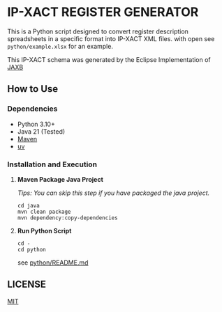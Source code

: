 # IP-XACT REGISTER GENERATOR

This is a Python script designed to convert register description spreadsheets in a specific format into IP-XACT XML files. with open see `python/example.xlsx` for an example.

This IP-XACT schema was generated by the Eclipse Implementation of [JAXB](https://eclipse-ee4j.github.io/jaxb-ri)

## How to Use

### Dependencies

- Python 3.10+
- Java 21 (Tested)
- [Maven](https://maven.apache.org/)
- [uv](https://docs.astral.sh/uv/)

### Installation and Execution

1. **Maven Package Java Project**
   
    *Tips: You can skip this step if you have packaged the java project.*

    ```Shell
    cd java
    mvn clean package
    mvn dependency:copy-dependencies
    ```

3. **Run Python Script**

    ```Shell
    cd -
    cd python
    ```
    see [python/README.md](python/README.md)

## LICENSE

[MIT](LICENSE)
